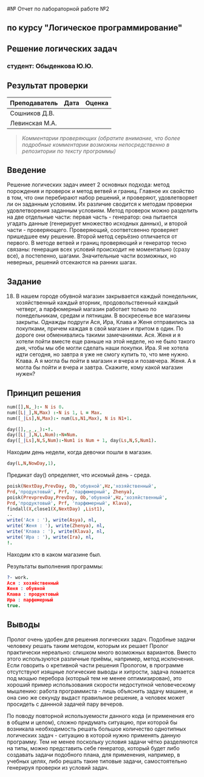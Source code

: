 #№ Отчет по лабораторной работе №2
## по курсу "Логическое программирование"

## Решение логических задач

### студент: Обыденкова Ю.Ю.

## Результат проверки

| Преподаватель     | Дата         |  Оценка       |
|-------------------|--------------|---------------|
| Сошников Д.В. |              |               |
| Левинская М.А.|              |               |

> *Комментарии проверяющих (обратите внимание, что более подробные комментарии возможны непосредственно в репозитории по тексту программы)*


## Введение

Решение логических задач имеет 2 основных подхода: метод порождения и проверок и метод ветвей и границ. Главное их свойство в том, что они перебирают набор решений, и проверяют, удовлетворяет ли он заданным условиям. Их различие сводится к методам проверки удовлетворения заданным условиям. Метод проверок можно разделить на две отдельные части: первая часть - генератор: она пытается угадать данные (генерирует множество исходных данных), и второй части - проверяющего. Проверяющий, соответсвенно проверяет пришедшее ему решение. Второй метод серьёзно отличается от первого. В методе ветвей и границ проверяющий и генератор тесно связаны: генерация всех условий происходит не моментально (сразу все), а постепенно, шагами. Значительные части возможных, но неверных, решений отсекаются на ранних шагах.


## Задание

18. В нашем городе обувной магазин закрывается каждый понедельник, хозяйственный каждый вторник, продовольственный каждый четверг, а парфюмерный магазин работает только по понедельникам, средам и пятницам. В воскресенье все магазины закрыты. Однажды подруги Ася, Ира, Клава и Женя отправились за покупками, причем каждая в свой магазин и притом в один. По дороге они обменивались такими замечаниями. Ася. Женя и я хотели пойти вместе еще раньше на этой неделе, но не было такого дня, чтобы мы обе могли сделать наши покупки. Ира. Я не хотела идти сегодня, но завтра я уже не смогу купить то, что мне нужно. Клава. А я могла бы пойти в магазин и вчера и позавчера. Женя. А я могла бы пойти и вчера и завтра. Скажите, кому какой магазин нужен?

## Принцип решения

```Prolog
num([],N,_):- N is 0.
num([L|_],N,Max) :-N is 1, L = Max.
num([_|Ls],N,Max):- num(Ls,N1,Max), N is N1+1.

day([],_,_,_):-!.
day([L|_],N,L,Num):-N=Num.
day([_|Ls],N,S,Num):-Num1 is Num + 1, day(Ls,N,S,Num1).

```
Находим день недели, когда девочки пошли в магазин.
```Prolog
day(L,N,NowDay,1),
```
Предикат day() определяет, что искомый день - среда.

```Prolog
poisk(NextDay,PrevDay, Ob,'обувной',Hz,'хозяйственный',
Prd,'продуктовый', Prf, 'парфюмерный', Zhenya),
poisk(PrevprevDay,PrevDay, Ob,'обувной',Hz,'хозяйственный',
Prd,'продуктовый', Prf, 'парфюмерный', Klava),
findall(X,close1(X,NextDay) ,List1),
..
write('Ася : '), write(Asya), nl,
write('Женя : '), write(Zhenya), nl,
write('Клава : '), write(Klava), nl,
write('Ира : '), write(Ira), nl,
!.
```
Находим кто в каком магазине был.

Результаты выполнения программы:
```Prolog
?- work.
Ася : хозяйственный
Женя : обувной
Клава : продуктовый
Ира : парфюмерный
true.
```
## Выводы

Пролог очень удобен для решения логических задач. Подобные задачи человеку решать таким методом, которым их решает Прoлог практически нереально: слишком много возможных вариантов. Вместо этого используются различные приёмы, например, метод исключения. Если говорить о кретивной части решения Прологом, в программе отсутствуют изящные логические выводы и хитрости, задача ломается под мощью перебора (который тем не менее оптимизирован), это хороший пример использования скорости недоступной человеческому мышлению: работа программиста - лишь объяснить задачу машине, и она сию же секунду выдаст правильное решение, а человек может просидеть с даннной задачей пару вечеров.

По поводу повторной используемости данного кода (и применения его в общем и целом), сложно придумать ситуацию, при которой бы возникала необходимость решать большое количество однотипных логических задач - ситуацию в которой нужно применять данную программу. Тем не менее поскольку условия задачи чётко разделяются на типы, можно представить себе генератор, который будет либо создавать задачи подобного плана, для применения, например, в учебных целях, либо решать такие типовые задачи, самостоятельно генерируя проверки из условий задач.
